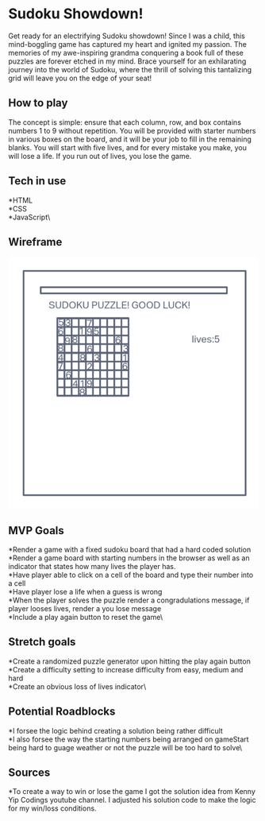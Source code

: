 # Sudoku Showdown!
Get ready for an electrifying Sudoku showdown! Since I was a child, this mind-boggling game has captured my heart and ignited my passion. The memories of my awe-inspiring grandma conquering a book full of these puzzles are forever etched in my mind. Brace yourself for an exhilarating journey into the world of Sudoku, where the thrill of solving this tantalizing grid will leave you on the edge of your seat!
## How to play
The concept is simple: ensure that each column, row, and box contains numbers 1 to 9 without repetition. You will be provided with starter numbers in various boxes on the board, and it will be your job to fill in the remaining blanks. You will start with five lives, and for every mistake you make, you will lose a life. If you run out of lives, you lose the game.
## Tech in use
*HTML\
*CSS\
*JavaScript\
## Wireframe
![](./image.png)
## MVP Goals
 *Render a game with a fixed sudoku board that had a hard coded solution\
 *Render a game board with starting numbers in the browser as well as an indicator that states how many lives the player has.\
 *Have player able to click on a cell of the board and type their number into a cell\
 *Have player lose a life when a guess is wrong\
 *When the player solves the puzzle render a congradulations message, if player looses lives, render a you lose message\
 *Include a play again button to reset the game\


## Stretch goals
*Create a randomized puzzle generator upon hitting the play again button\
*Create a difficulty setting to increase difficulty from easy, medium and hard\
*Create an obvious loss of lives indicator\
## Potential Roadblocks
*I forsee the logic behind creating a solution being rather difficult\
*I also forsee the way the starting numbers being arranged on gameStart being hard to guage weather or not the puzzle will be too hard to solve\
## Sources
*To create a way to win or lose the game I got the solution idea from Kenny Yip Codings youtube channel. I adjusted his solution code to make the logic for my win/loss conditions.